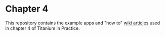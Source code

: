 <h1>Chapter 4</h1>


This repository contains the example apps and "how to" [wiki articles](https://github.com/TiProBook/Chapter-4-Examples/wiki) used in chapter 4 of Titanium in Practice.


